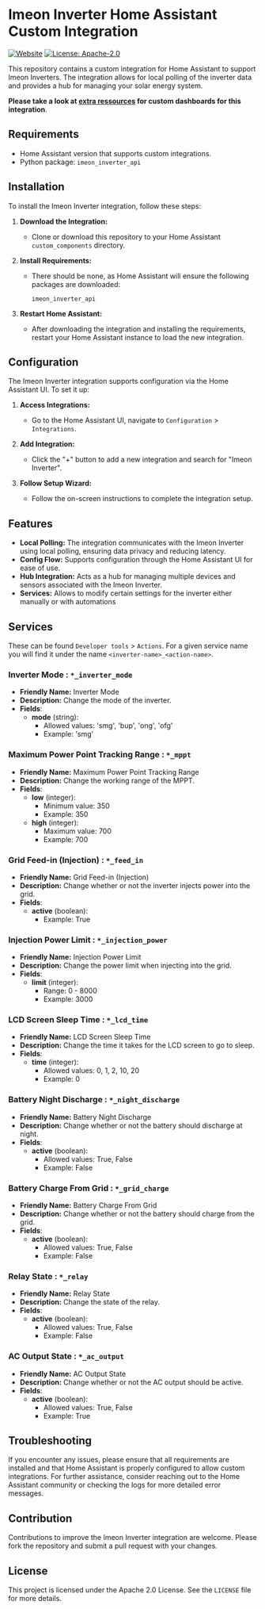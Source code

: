 # Imeon Inverter Home Assistant Custom Integration

[![Website](https://img.shields.io/badge/-Imeon%20Energy-%2520?style=flat&label=Website&labelColor=grey&color=black)](https://imeon-energy.com/)
[![License: Apache-2.0](https://img.shields.io/badge/License-Apache_2.0-44cc11.svg)](https://www.apache.org/licenses/LICENSE-2.0)

This repository contains a custom integration for Home Assistant to support Imeon Inverters. The integration allows for local polling of the inverter data and provides a hub for managing your solar energy system.

**Please take a look at [extra ressources](https://github.com/Imeon-Inverters-for-Home-Assistant/imeon-integration-extras) for custom dashboards for this integration**.

## Requirements

- Home Assistant version that supports custom integrations.
- Python package: `imeon_inverter_api`

## Installation

To install the Imeon Inverter integration, follow these steps:

1. **Download the Integration:**
   - Clone or download this repository to your Home Assistant `custom_components` directory.

2. **Install Requirements:**
   - There should be none, as Home Assistant will ensure the following packages are downloaded:
     ```
     imeon_inverter_api
     ```

3. **Restart Home Assistant:**
   - After downloading the integration and installing the requirements, restart your Home Assistant instance to load the new integration.

## Configuration

The Imeon Inverter integration supports configuration via the Home Assistant UI. To set it up:

1. **Access Integrations:**
   - Go to the Home Assistant UI, navigate to `Configuration` > `Integrations`.

2. **Add Integration:**
   - Click the "+" button to add a new integration and search for "Imeon Inverter".

3. **Follow Setup Wizard:**
   - Follow the on-screen instructions to complete the integration setup.

## Features

- **Local Polling:** The integration communicates with the Imeon Inverter using local polling, ensuring data privacy and reducing latency.
- **Config Flow:** Supports configuration through the Home Assistant UI for ease of use.
- **Hub Integration:** Acts as a hub for managing multiple devices and sensors associated with the Imeon Inverter.
- **Services:** Allows to modify certain settings for the inverter either manually or with automations

## Services

These can be found `Developer tools` > `Actions`. For a given service name you will find it under the name `<inverter-name>_<action-name>`.

### Inverter Mode : `*_inverter_mode`

- **Friendly Name:** Inverter Mode
- **Description:** Change the mode of the inverter.
- **Fields**:
   - **mode** (string):
      - Allowed values: 'smg', 'bup', 'ong', 'ofg'
      - Example: 'smg'

### Maximum Power Point Tracking Range : `*_mppt`

- **Friendly Name:** Maximum Power Point Tracking Range
- **Description:** Change the working range of the MPPT.
- **Fields**:
   - **low** (integer):
      - Minimum value: 350
      - Example: 350
   - **high** (integer):
      - Maximum value: 700
      - Example: 700

### Grid Feed-in (Injection) : `*_feed_in`

- **Friendly Name:** Grid Feed-in (Injection)
- **Description:** Change whether or not the inverter injects power into the grid.
- **Fields**:
   - **active** (boolean):
      - Example: True

### Injection Power Limit : `*_injection_power`

- **Friendly Name:** Injection Power Limit
- **Description:** Change the power limit when injecting into the grid.
- **Fields**:
   - **limit** (integer):
      - Range: 0 - 8000
      - Example: 3000

### LCD Screen Sleep Time : `*_lcd_time`

- **Friendly Name:** LCD Screen Sleep Time
- **Description:** Change the time it takes for the LCD screen to go to sleep.
- **Fields**:
   - **time** (integer):
      - Allowed values: 0, 1, 2, 10, 20
      - Example: 0

### Battery Night Discharge : `*_night_discharge`

- **Friendly Name:** Battery Night Discharge
- **Description:** Change whether or not the battery should discharge at night.
- **Fields**:
   - **active** (boolean):
      - Allowed values: True, False
      - Example: False

### Battery Charge From Grid : `*_grid_charge`

- **Friendly Name:** Battery Charge From Grid
- **Description:** Change whether or not the battery should charge from the grid.
- **Fields**:
   - **active** (boolean):
      - Allowed values: True, False
      - Example: False

### Relay State : `*_relay`

- **Friendly Name:** Relay State
- **Description:** Change the state of the relay.
- **Fields**:
   - **active** (boolean):
      - Allowed values: True, False
      - Example: False

### AC Output State : `*_ac_output`

- **Friendly Name:** AC Output State
- **Description:** Change whether or not the AC output should be active.
- **Fields**:
   - **active** (boolean):
      - Allowed values: True, False
      - Example: True



## Troubleshooting

If you encounter any issues, please ensure that all requirements are installed and that Home Assistant is properly configured to allow custom integrations. For further assistance, consider reaching out to the Home Assistant community or checking the logs for more detailed error messages.

## Contribution

Contributions to improve the Imeon Inverter integration are welcome. Please fork the repository and submit a pull request with your changes.

## License

This project is licensed under the Apache 2.0 License. See the `LICENSE` file for more details.
